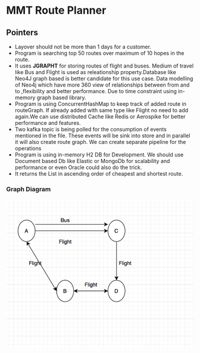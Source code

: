 # MMT Route Planner

## Pointers
- Layover should not be more than 1 days for a customer.
- Program is searching top 50 routes over maximum of 10 hopes in the route.
- It uses **JGRAPHT** for storing routes of flight and buses. Medium of travel like Bus and Flight is used as releationship property.Database like Neo4J graph based is better candidate for this use case. 
  Data modelling of Neo4j which have more 360 view of relationships between from and to ,flexibility and better performance. Due to time constraint using in-memory graph based library.
- Program is using ConcurrentHashMap to keep track of added route in routeGraph. 
  If already added with same type like Flight no need to add again.We can use distributed Cache like Redis or Aerospike for better performance and features.
- Two kafka topic is being polled for the consumption of events mentioned in the file. These events will be sink into store and in parallel it will also create route graph.
 We can create separate pipeline for the operations
- Program is using in-memory H2 DB for Development. We should use Document based Db like Elastic or MongoDb for scalability and performance or even Oracle could also do the trick.
- It returns the List in ascending order of cheapest and shortest route.

### Graph Diagram
![Graph](Graph.png)
